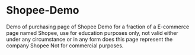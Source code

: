 # Shopee-Demo
Demo of purchasing page of Shopee
Demo for a fraction of a E-commerce page named Shopee, use for education purposes only, not valid either under any circumstance or in any form does this page represent the company Shopee
Not for commercial purposes.
